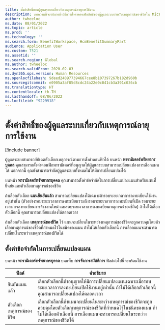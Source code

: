 ```yaml
---
title: ตั้งค่าสิทธิ์ของผู้ดูแลระบบเกี่ยวกับเหตุการณ์อายุการใช้งาน
description: บทความนี้จะอธิบายถึงวิธีการตั้งค่าคอนฟิกสิทธิของผู้ดูแลระบบสำหรับเหตุการณ์ของชีวิตใน Microsoft Dynamics 365 Human Resources
author: twheeloc
ms.date: 08/01/2022
ms.topic: article
ms.prod: ''
ms.technology: ''
ms.search.form: BenefitWorkspace, HcmBenefitSummaryPart
audience: Application User
ms.custom: 7521
ms.assetid: ''
ms.search.region: Global
ms.author: twheeloc
ms.search.validFrom: 2020-02-03
ms.dyn365.ops.version: Human Resources
ms.openlocfilehash: 9deed240977394667cee8b107397267b182d960b
ms.sourcegitcommit: e0905a3af85d8cdc24a22e0c041cb3a391c036cb
ms.translationtype: HT
ms.contentlocale: th-TH
ms.lasthandoff: 08/06/2022
ms.locfileid: "9229918"
---
```

# <a name="set-administrator-rights-for-life-events"></a>ตั้งค่าสิทธิ์ของผู้ดูแลระบบเกี่ยวกับเหตุการณ์อายุการใช้งาน

[!include [banner](../includes/preview-banner.md)]

ผู้ดูแลระบบสามารถอัปเดตตัวเลือกเหตุการณ์ตามการตั้งค่าคอนฟิกได้ บนหน้า **พารามิเตอร์ทรัพยากรบุคคล** คุณสามารถตั้งค่าคอนฟิกพารามิเตอร์ที่อนุญาตให้ผู้ดูแลระบบสามารถเปลี่ยนแปลงการเลือกแผนได้ นอกจากนี้ คุณยังสามารถจํากัดผู้ดูแลระบบทั้งหมดไม่ให้มีการเปลี่ยนแปลงได้

บนหน้า **พารามิเตอร์ทรัพยากรบุคคล** คุณสามารถตั้งค่าข้อจํากัดในการเปลี่ยนแปลงแผนสำหรับแผนที่ยืนยันและตัวเลือกเหตุการณ์ของชีวิต

ถ้าเลือกตัวเลือก **แผนยืนยันแล้ว** สามารถเปลี่ยนแปลงได้เฉพาะถ้ารอบระยะเวลาการลงทะเบียนใช้งานอยู่เท่านั้น (ตัวอย่างรอบระยะเวลาการลงทะเบียนรวมถึงรอบระยะเวลาการลงทะเบียนที่เปิด รอบระยะเวลาการลงทะเบียนการจ้างงานใหม่ และรอบระยะเวลาการลงทะเบียนเหตุการณ์ของชีวิต) ถ้าไม่ได้เลือกตัวเลือกนี้ คุณสามารถเปลี่ยนแปลงได้ตลอดเวลา

ถ้าเลือกตัวเลือก **เหตุการณ์ของชีวิต** ไว้ แผนจะเปลี่ยนในระหว่างเหตุการณ์ของชีวิตจะถูกควบคุมโดยตัวเลือกเหตุการณ์ของชีวิตที่กําหนดไว้ในชนิดของแผน ถ้าไม่ได้เลือกตัวเลือกนี้ การเลือกแผนจะสามารถเปลี่ยนในระหว่างเหตุการณ์ของชีวิตได้

## <a name="set-plan-change-restrictions"></a>ตั้งค่าข้อจํากัดในการเปลี่ยนแปลงแผน

บนหน้า **พารามิเตอร์ทรัพยากรบุคคล** บนแท็บ **การจัดการสวัสดิการ** ฟิลด์ต่อไปนี้จะพร้อมใช้งาน

| ฟิลด์ | คำอธิบาย |
|-------|-------------|
| ยืนยันแผนแล้ว | เลือกตัวเลือกนี้ถ้าอนุญาตให้มีการเปลี่ยนแปลงแผนเฉพาะเมื่อรอบระยะเวลาการลงทะเบียนเปิดใช้งานอยู่เท่านั้น ถ้าไม่ได้เลือกตัวเลือกนี้ คุณสามารถเปลี่ยนแปลงได้ตลอดเวลา |
| ตัวเลือกเหตุการณ์ของชีวิต | เลือกตัวเลือกนี้ถ้าแผนจะเปลี่ยนในระหว่างเหตุการณ์ของชีวิตจะถูกควบคุมโดยตัวเลือกเหตุการณ์ของชีวิตที่กําหนดไว้ในชนิดของแผน ถ้าไม่ได้เลือกตัวเลือกนี้ การเลือกแผนจะสามารถเปลี่ยนในระหว่างเหตุการณ์ของชีวิตได้ |
